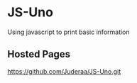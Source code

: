 # JS-Uno
Using javascript to print basic information
## Hosted Pages
https://github.com/Juderaa/JS-Uno.git

